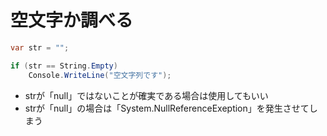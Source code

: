 # 空文字か調べる

```c#
var str = "";

if (str == String.Empty)
    Console.WriteLine("空文字列です");
```
- strが「null」ではないことが確実である場合は使用してもいい
- strが「null」の場合は「System.NullReferenceExeption」を発生させてしまう
